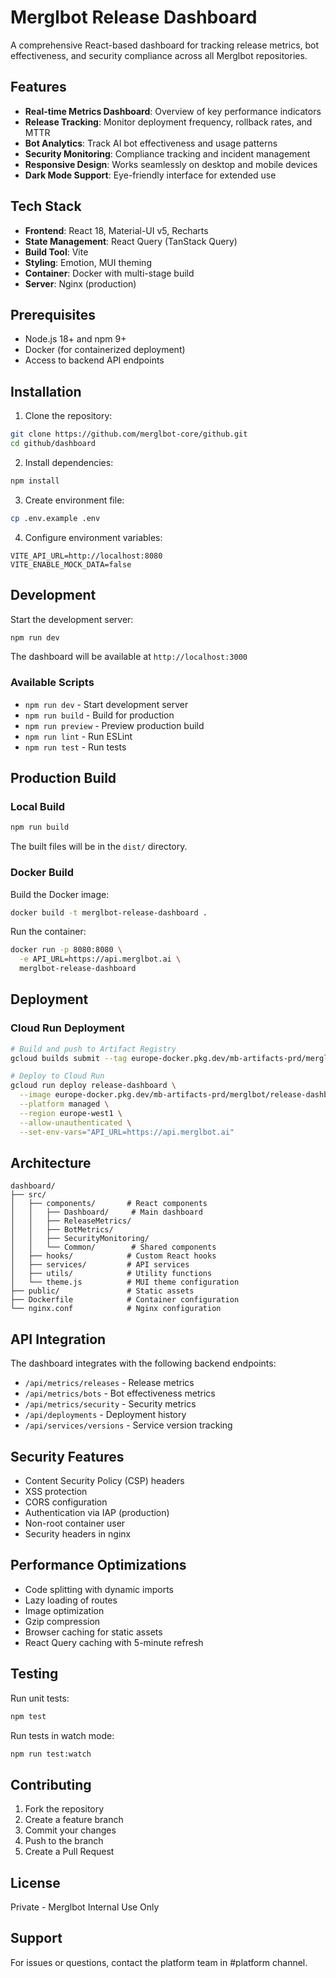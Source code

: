 # Merglbot Release Dashboard

A comprehensive React-based dashboard for tracking release metrics, bot effectiveness, and security compliance across all Merglbot repositories.

## Features

- **Real-time Metrics Dashboard**: Overview of key performance indicators
- **Release Tracking**: Monitor deployment frequency, rollback rates, and MTTR
- **Bot Analytics**: Track AI bot effectiveness and usage patterns
- **Security Monitoring**: Compliance tracking and incident management
- **Responsive Design**: Works seamlessly on desktop and mobile devices
- **Dark Mode Support**: Eye-friendly interface for extended use

## Tech Stack

- **Frontend**: React 18, Material-UI v5, Recharts
- **State Management**: React Query (TanStack Query)
- **Build Tool**: Vite
- **Styling**: Emotion, MUI theming
- **Container**: Docker with multi-stage build
- **Server**: Nginx (production)

## Prerequisites

- Node.js 18+ and npm 9+
- Docker (for containerized deployment)
- Access to backend API endpoints

## Installation

1. Clone the repository:
```bash
git clone https://github.com/merglbot-core/github.git
cd github/dashboard
```

2. Install dependencies:
```bash
npm install
```

3. Create environment file:
```bash
cp .env.example .env
```

4. Configure environment variables:
```env
VITE_API_URL=http://localhost:8080
VITE_ENABLE_MOCK_DATA=false
```

## Development

Start the development server:
```bash
npm run dev
```

The dashboard will be available at `http://localhost:3000`

### Available Scripts

- `npm run dev` - Start development server
- `npm run build` - Build for production
- `npm run preview` - Preview production build
- `npm run lint` - Run ESLint
- `npm run test` - Run tests

## Production Build

### Local Build

```bash
npm run build
```

The built files will be in the `dist/` directory.

### Docker Build

Build the Docker image:
```bash
docker build -t merglbot-release-dashboard .
```

Run the container:
```bash
docker run -p 8080:8080 \
  -e API_URL=https://api.merglbot.ai \
  merglbot-release-dashboard
```

## Deployment

### Cloud Run Deployment

```bash
# Build and push to Artifact Registry
gcloud builds submit --tag europe-docker.pkg.dev/mb-artifacts-prd/merglbot/release-dashboard

# Deploy to Cloud Run
gcloud run deploy release-dashboard \
  --image europe-docker.pkg.dev/mb-artifacts-prd/merglbot/release-dashboard \
  --platform managed \
  --region europe-west1 \
  --allow-unauthenticated \
  --set-env-vars="API_URL=https://api.merglbot.ai"
```

## Architecture

```
dashboard/
├── src/
│   ├── components/       # React components
│   │   ├── Dashboard/     # Main dashboard
│   │   ├── ReleaseMetrics/
│   │   ├── BotMetrics/
│   │   ├── SecurityMonitoring/
│   │   └── Common/        # Shared components
│   ├── hooks/            # Custom React hooks
│   ├── services/         # API services
│   ├── utils/            # Utility functions
│   └── theme.js          # MUI theme configuration
├── public/               # Static assets
├── Dockerfile            # Container configuration
└── nginx.conf            # Nginx configuration
```

## API Integration

The dashboard integrates with the following backend endpoints:

- `/api/metrics/releases` - Release metrics
- `/api/metrics/bots` - Bot effectiveness metrics
- `/api/metrics/security` - Security metrics
- `/api/deployments` - Deployment history
- `/api/services/versions` - Service version tracking

## Security Features

- Content Security Policy (CSP) headers
- XSS protection
- CORS configuration
- Authentication via IAP (production)
- Non-root container user
- Security headers in nginx

## Performance Optimizations

- Code splitting with dynamic imports
- Lazy loading of routes
- Image optimization
- Gzip compression
- Browser caching for static assets
- React Query caching with 5-minute refresh

## Testing

Run unit tests:
```bash
npm test
```

Run tests in watch mode:
```bash
npm run test:watch
```

## Contributing

1. Fork the repository
2. Create a feature branch
3. Commit your changes
4. Push to the branch
5. Create a Pull Request

## License

Private - Merglbot Internal Use Only

## Support

For issues or questions, contact the platform team in #platform channel.